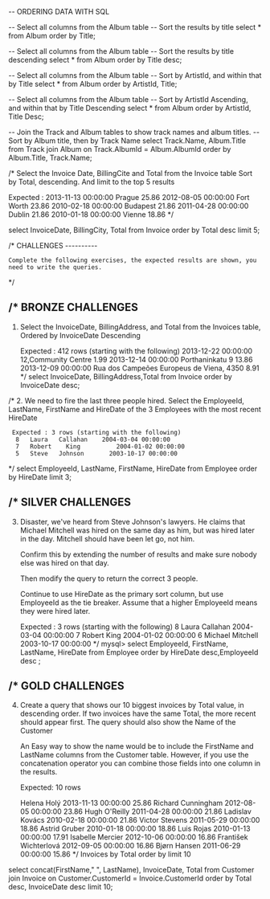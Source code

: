 -- ORDERING DATA WITH SQL


-- Select all columns from the Album table
-- Sort the results by title
select * from Album
order by Title;


-- Select all columns from the Album table
-- Sort the results by title descending
select * from Album
order by Title desc;


-- Select all columns from the Album table
-- Sort by ArtistId, and within that by Title
select * from Album
order by ArtistId, Title;


-- Select all columns from the Album table
-- Sort by ArtistId Ascending, and within that by Title Descending
select * from Album
order by ArtistId, Title Desc;


-- Join the Track and Album tables to show track names and album titles.
-- Sort by Album title, then by Track Name
select Track.Name, Album.Title from Track
join Album on Track.AlbumId = Album.AlbumId
order by Album.Title, Track.Name;


/*
  Select the Invoice Date, BillingCite and Total from the Invoice table
  Sort by Total, descending. And limit to the top 5 results

  Expected :
    2013-11-13 00:00:00	  Prague	      25.86
    2012-08-05 00:00:00	  Fort Worth	  23.86
    2010-02-18 00:00:00	  Budapest	    21.86
    2011-04-28 00:00:00	  Dublin	      21.86
    2010-01-18 00:00:00	  Vienne	      18.86
*/

select InvoiceDate, BillingCity, Total from Invoice
order by Total desc
limit 5;



/*
    CHALLENGES
    ----------

    Complete the following exercises, the expected results are shown, you need to write the queries.
*/

/*
  BRONZE CHALLENGES
  -----------------

  1. Select the InvoiceDate, BillingAddress, and Total from the Invoices table,
     Ordered by InvoiceDate Descending

     Expected : 412 rows (starting with the following)
     2013-12-22 00:00:00	  12,Community Centre	                        1.99
     2013-12-14 00:00:00	  Porthaninkatu 9	                            13.86
     2013-12-09 00:00:00	  Rua dos Campeões Europeus de Viena, 4350	  8.91
*/
select InvoiceDate, BillingAddress,Total 
from Invoice 
order by InvoiceDate desc;

/*
  2. We need to fire the last three people hired.
     Select the EmployeeId, LastName, FirstName and HireDate
     of the 3 Employees with the most recent HireDate

     Expected : 3 rows (starting with the following)
      8	  Laura	  Callahan	  2004-03-04 00:00:00
      7	  Robert	King	      2004-01-02 00:00:00
      5	  Steve	  Johnson	    2003-10-17 00:00:00
*/
select EmployeeId, LastName, FirstName, HireDate 
from Employee 
order by HireDate 
limit 3;


/*
  SILVER CHALLENGES
  -----------------

  3. Disaster, we've heard from Steve Johnson's lawyers.
     He claims that Michael Mitchell was hired on the same day as him,
     but was hired later in the day. Mitchell should have been let go, not him.

     Confirm this by extending the number of results and make sure nobody else was
     hired on that day.

     Then modify the query to return the correct 3 people.

     Continue to use HireDate as the primary sort column, but use EmployeeId as the tie breaker.
     Assume that a higher EmployeeId means they were hired later.

     Expected : 3 rows (starting with the following)
      8	  Laura	  Callahan	  2004-03-04 00:00:00
      7	  Robert	King	      2004-01-02 00:00:00
      6	  Michael	Mitchell	  2003-10-17 00:00:00
*/
mysql> select EmployeeId, FirstName, LastName, HireDate 
from Employee 
order by HireDate desc,EmployeeId desc ;




/*
  GOLD CHALLENGES
  -----------------

  4. Create a query that shows our 10 biggest invoices by Total value, in descending order.
     If two invoices have the same Total, the more recent should appear first.
     The query should also show the Name of the Customer

     An Easy way to show the name would be to include the FirstName and LastName columns from
     the Customer table. However, if you use the concatenation operator you can combine those
     fields into one column in the results.

     Expected: 10 rows

      Helena Holý	            2013-11-13 00:00:00	  25.86
      Richard Cunningham	    2012-08-05 00:00:00	  23.86
      Hugh O'Reilly	          2011-04-28 00:00:00	  21.86
      Ladislav Kovács	        2010-02-18 00:00:00	  21.86
      Victor Stevens	        2011-05-29 00:00:00	  18.86
      Astrid Gruber	          2010-01-18 00:00:00	  18.86
      Luis Rojas	            2010-01-13 00:00:00	  17.91
      Isabelle Mercier	      2012-10-06 00:00:00	  16.86
      František Wichterlová	  2012-09-05 00:00:00	  16.86
      Bjørn Hansen	          2011-06-29 00:00:00	  15.86
*/
Invoices by Total order by limit 10

select concat(FirstName," ", LastName), InvoiceDate, Total
from Customer
join Invoice on Customer.CustomerId = Invoice.CustomerId
order by Total desc, InvoiceDate desc
limit 10;